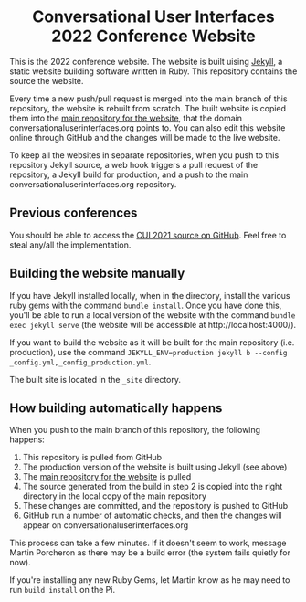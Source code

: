 <h1 style="text-align: center;">Conversational User Interfaces<br>2022 Conference Website</h1>

This is the 2022 conference website. The website is built uising [Jekyll](https://jekyllrb.com "Jekyll website"), a static website building software written in Ruby. This repository contains the source the website.

Every time a new push/pull request is merged into the main branch of this repository, the website is rebuilt from scratch. The built website is copied them into the [main repository for the website](https://github.com/cui-series/conversationaluserinterfaces.org "Main CUI repository"), that the domain conversationaluserinterfaces.org points to. You can also edit this website online through GitHub and the changes will be made to the live website.

To keep all the websites in separate repositories, when you push to this repository Jekyll source, a web hook triggers a pull request of the repository, a Jekyll build for production, and a push to the main conversationaluserinterfaces.org repository.

## Previous conferences

You should be able to access the [CUI 2021 source on GitHub](https://github.com/cui-series/websrc-cui2021). Feel free to steal any/all the implementation.

## Building the website manually

If you have Jekyll installed locally, when in the directory, install the various ruby gems with the command `bundle install`. Once you have done this, you'll be able to run a local version of the website with the command `bundle exec jekyll serve` (the website will be accessible at http://localhost:4000/).

If you want to build the website as it will be built for the main repository (i.e. production), use the command `JEKYLL_ENV=production jekyll b --config _config.yml,_config_production.yml`.

The built site is located in the `_site` directory.

## How building automatically happens
When you push to the main branch of this repository, the following happens:
1. This repository is pulled from GitHub
2. The production version of the website is built using Jekyll (see above)
3. The [main repository for the website](https://github.com/cui-series/conversationaluserinterfaces.org "Main CUI repository") is pulled
4. The source generated from the build in step 2 is copied into the right directory in the local copy of the main repository
5. These changes are committed, and the repository is pushed to GitHub
6. GitHub run a number of automatic checks, and then the changes will appear on conversationaluserinterfaces.org

This process can take a few minutes. If it doesn't seem to work, message Martin Porcheron as there may be a build error (the system fails quietly for now).

If you're installing any new Ruby Gems, let Martin know as he may need to run `build install` on the Pi.
